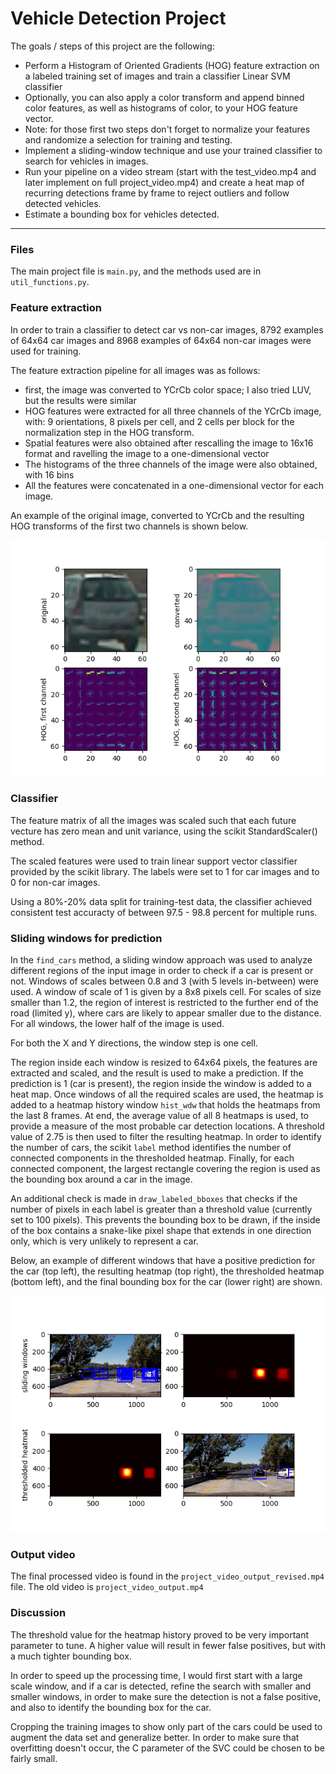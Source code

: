 # **Vehicle Detection Project**

The goals / steps of this project are the following:

* Perform a Histogram of Oriented Gradients (HOG) feature extraction on a labeled training set of images and train a classifier Linear SVM classifier
* Optionally, you can also apply a color transform and append binned color features, as well as histograms of color, to your HOG feature vector. 
* Note: for those first two steps don't forget to normalize your features and randomize a selection for training and testing.
* Implement a sliding-window technique and use your trained classifier to search for vehicles in images.
* Run your pipeline on a video stream (start with the test_video.mp4 and later implement on full project_video.mp4) and create a heat map of recurring detections frame by frame to reject outliers and follow detected vehicles.
* Estimate a bounding box for vehicles detected.

[//]: # (Image References)
[image1]: ./output_images/ycrcbhog.png
[image2]: ./output_images/window.png

---

### Files
The main project file is `main.py`, and the methods used are in `util_functions.py`.

### Feature extraction
In order to train a classifier to detect car vs non-car images, 8792 examples of 64x64 car images and 8968 examples of 64x64 non-car images were used for training. 

The feature extraction pipeline for all images was as follows:

* first, the image was converted to YCrCb color space; I also tried LUV, but the results were similar
* HOG features were extracted for all three channels of the YCrCb image, with: 9 orientations, 8 pixels per cell, and 2 cells per block for the normalization step in the HOG transform.
* Spatial features were also obtained after rescalling the image to 16x16 format and ravelling the image to a one-dimensional vector
* The histograms of the three channels of the image were also obtained, with 16 bins
* All the features were concatenated in a one-dimensional vector for each image.

An example of the original image, converted to YCrCb and the resulting HOG transforms of the first two channels is shown below. 

![alt text][image1]

### Classifier

The feature matrix of all the images was scaled such that each future vecture has zero mean and unit variance, using the scikit StandardScaler() method.

The scaled features were used to train linear support vector classifier provided by the scikit library. The labels were set to 1 for car images and to 0 for non-car images.

Using a 80%-20% data split for training-test data, the classifier achieved consistent test accuracty of between 97.5 - 98.8 percent for multiple runs. 

### Sliding windows for prediction

In the `find_cars` method, a sliding window approach was used to analyze different regions of the input image in order to check if a car is present or not. Windows of scales between 0.8 and 3 (with 5 levels in-between) were used. A window of scale of 1 is given by a 8x8 pixels cell. For scales of size smaller than 1.2, the region of interest is restricted to the further end of the road (limited y), where cars are likely to appear smaller due to the distance. For all windows, the lower half of the image is used.

For both the X and Y directions, the window step is one cell. 

The region inside each window is resized to 64x64 pixels, the features are extracted and scaled, and the result is used to make a prediction. If the prediction is 1 (car is present), the region inside the window is added to a heat map. Once windows of all the required scales are used, the heatmap is added to a heatmap history window `hist_wdw` that holds the heatmaps from the last 8 frames. At end, the average value of all 8 heatmaps is used, to provide a measure of the most probable car detection locations. A threshold value of 2.75 is then used to filter the resulting heatmap.  In order to identify the number of cars, the scikit `label` method identifies the number of connected components in the thresholded heatmap. Finally, for each connected component, the largest rectangle covering the region is used as the bounding box around a car in the image. 

An additional check is made in `draw_labeled_bboxes` that checks if the number of pixels in each label is greater than a threshold value (currently set to 100 pixels). This prevents the bounding box to be drawn, if the inside of the box contains a snake-like pixel shape that extends in one direction only, which is very unlikely to represent a car. 

Below, an example of different windows that have a positive prediction for the car (top left), the resulting heatmap (top right), the thresholded heatmap (bottom left), and the final bounding box for the car (lower right) are shown.

![alt text][image2]

### Output video

The final processed video is found in the `project_video_output_revised.mp4` file. The old video is `project_video_output.mp4`

### Discussion

The threshold value for the heatmap history proved to be very important parameter to tune. A higher value will result in fewer false positives, but with a much tighter bounding box.

In order to speed up the processing time, I would first start with a large scale window, and if a car is detected, refine the search with smaller and smaller windows, in order to make sure the detection is not a false positive, and also to identify the bounding box for the car. 

Cropping the training images to show only part of the cars could be used to augment the data set and generalize better. In order to make sure that overfitting doesn't occur, the C parameter of the SVC could be chosen to be fairly small. 
